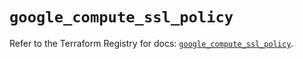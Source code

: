 # `google_compute_ssl_policy`

Refer to the Terraform Registry for docs: [`google_compute_ssl_policy`](https://registry.terraform.io/providers/hashicorp/google/6.38.0/docs/resources/compute_ssl_policy).
